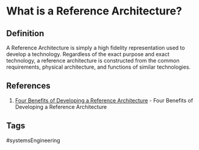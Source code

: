 # What is a Reference Architecture? 

## Definition
A Reference Architecture is simply a high fidelity representation used to develop a technology. Regardless of the exact purpose and exact technology, a reference architecture is constructed from the common requirements, physical architecture, and functions of similar technologies.

## References
1. [Four Benefits of Developing a Reference Architecture](../202110021917) - Four Benefits of Developing a Reference Architecture

## Tags
#systemsEngineering
